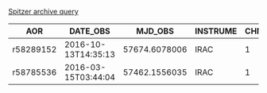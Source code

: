 [Spitzer archive query](https://sha.ipac.caltech.edu/applications/Spitzer/SHA/#id=SearchByPosition&RequestClass=ServerRequest&DoSearch=true&SearchByPosition.field.radius=0.13888889000000001&UserTargetWorldPt=24.51231984;-21.92978758;EQ_J2000&SimpleTargetPanel.field.resolvedBy=nedthensimbad&MoreOptions.field.prodtype=aor,pbcd,bcd,irsenhanced&shortDesc=Position&isBookmarkAble=true&isDrillDownRoot=true&isSearchResult=true)

|AOR        |  DATE_OBS             |  MJD_OBS        |  INSTRUME   | CHNLNUM |
|-----------|-----------------------|-----------------|-------------|---------|
|r58289152	|  2016-10-13T14:35:13  |  57674.6078006  |  IRAC    	| 1       |  
|r58785536	|  2016-03-15T03:44:04  |  57462.1556035  |  IRAC    	| 1       |  
